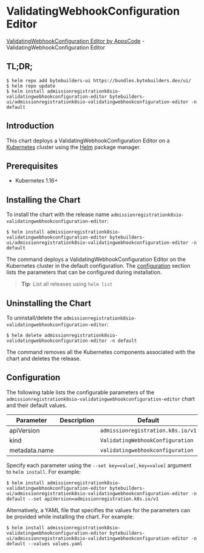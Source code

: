 # ValidatingWebhookConfiguration Editor

[ValidatingWebhookConfiguration Editor by AppsCode](https://byte.builders) - ValidatingWebhookConfiguration Editor

## TL;DR;

```console
$ helm repo add bytebuilders-ui https://bundles.bytebuilders.dev/ui/
$ helm repo update
$ helm install admissionregistrationk8sio-validatingwebhookconfiguration-editor bytebuilders-ui/admissionregistrationk8sio-validatingwebhookconfiguration-editor -n default
```

## Introduction

This chart deploys a ValidatingWebhookConfiguration Editor on a [Kubernetes](http://kubernetes.io) cluster using the [Helm](https://helm.sh) package manager.

## Prerequisites

- Kubernetes 1.16+

## Installing the Chart

To install the chart with the release name `admissionregistrationk8sio-validatingwebhookconfiguration-editor`:

```console
$ helm install admissionregistrationk8sio-validatingwebhookconfiguration-editor bytebuilders-ui/admissionregistrationk8sio-validatingwebhookconfiguration-editor -n default
```

The command deploys a ValidatingWebhookConfiguration Editor on the Kubernetes cluster in the default configuration. The [configuration](#configuration) section lists the parameters that can be configured during installation.

> **Tip**: List all releases using `helm list`

## Uninstalling the Chart

To uninstall/delete the `admissionregistrationk8sio-validatingwebhookconfiguration-editor`:

```console
$ helm delete admissionregistrationk8sio-validatingwebhookconfiguration-editor -n default
```

The command removes all the Kubernetes components associated with the chart and deletes the release.

## Configuration

The following table lists the configurable parameters of the `admissionregistrationk8sio-validatingwebhookconfiguration-editor` chart and their default values.

|   Parameter   | Description |              Default              |
|---------------|-------------|-----------------------------------|
| apiVersion    |             | `admissionregistration.k8s.io/v1` |
| kind          |             | `ValidatingWebhookConfiguration`  |
| metadata.name |             | `validatingwebhookconfiguration`  |


Specify each parameter using the `--set key=value[,key=value]` argument to `helm install`. For example:

```console
$ helm install admissionregistrationk8sio-validatingwebhookconfiguration-editor bytebuilders-ui/admissionregistrationk8sio-validatingwebhookconfiguration-editor -n default --set apiVersion=admissionregistration.k8s.io/v1
```

Alternatively, a YAML file that specifies the values for the parameters can be provided while
installing the chart. For example:

```console
$ helm install admissionregistrationk8sio-validatingwebhookconfiguration-editor bytebuilders-ui/admissionregistrationk8sio-validatingwebhookconfiguration-editor -n default --values values.yaml
```
